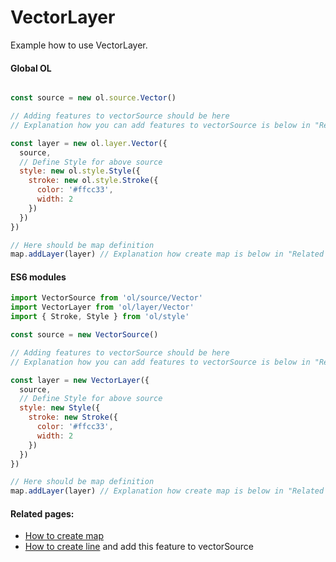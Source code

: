 # VectorLayer

Example how to use VectorLayer.

<!-- tabs:start -->

#### **Global OL**

```js

const source = new ol.source.Vector()

// Adding features to vectorSource should be here
// Explanation how you can add features to vectorSource is below in "Related pages"

const layer = new ol.layer.Vector({
  source,
  // Define Style for above source 
  style: new ol.style.Style({
    stroke: new ol.style.Stroke({
      color: '#ffcc33',
      width: 2
    })
  })
})

// Here should be map definition
map.addLayer(layer) // Explanation how create map is below in "Related pages"
```

#### **ES6 modules**

```js
import VectorSource from 'ol/source/Vector'
import VectorLayer from 'ol/layer/Vector'
import { Stroke, Style } from 'ol/style'

const source = new VectorSource()

// Adding features to vectorSource should be here
// Explanation how you can add features to vectorSource is below in "Related pages"

const layer = new VectorLayer({
  source,
  // Define Style for above source 
  style: new Style({
    stroke: new Stroke({
      color: '#ffcc33',
      width: 2
    })
  })
})

// Here should be map definition
map.addLayer(layer) // Explanation how create map is below in "Related pages"
```

<!-- tabs:end -->

#### Related pages:
* [How to create map](beginner/first-run.md)
* [How to create line](features/line.md) and add this feature to vectorSource
